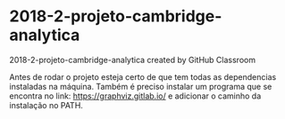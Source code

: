# 2018-2-projeto-cambridge-analytica
2018-2-projeto-cambridge-analytica created by GitHub Classroom

Antes de rodar o projeto esteja certo de que tem todas as dependencias instaladas na máquina. Também é preciso instalar um programa que se encontra no link: https://graphviz.gitlab.io/ e adicionar o caminho da instalação no PATH.
